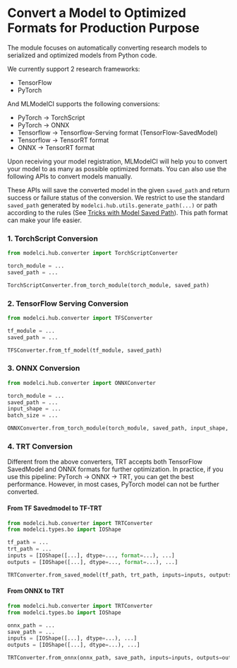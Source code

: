 # Convert a Model to Optimized Formats for Production Purpose

The module focuses on automatically converting research models to serialized and optimized models from Python code.

We currently support 2 research frameworks:

-   TensorFlow
-   PyTorch

And MLModelCI supports the following conversions:

-   PyTorch -> TorchScript
-   PyTorch -> ONNX
-   Tensorflow -> Tensorflow-Serving format (TensorFlow-SavedModel)
-   Tensorflow -> TensorRT format
-   ONNX -> TensorRT format

Upon receiving your model registration, MLModelCI will help you to convert your model to as many as possible optimized 
formats. You can also use the following APIs to convert models manually.

These APIs will save the converted model in the given `saved_path` and return success or failure status of the 
conversion. We restrict to use the standard `saved_path` generated by `modelci.hub.utils.generate_path(...)` or path 
according to the rules (See [Tricks with Model Saved Path](./register.md#tricks-with-model-saved-path)). This path 
format can make your life easier.

### 1. TorchScript Conversion

```python
from modelci.hub.converter import TorchScriptConverter

torch_module = ...
saved_path = ...

TorchScriptConverter.from_torch_module(torch_module, saved_path)
```

### 2. TensorFlow Serving Conversion

```python
from modelci.hub.converter import TFSConverter

tf_module = ...
saved_path = ...

TFSConverter.from_tf_model(tf_module, saved_path)
```

### 3. ONNX Conversion

```python
from modelci.hub.converter import ONNXConverter

torch_module = ...
saved_path = ...
input_shape = ...
batch_size = ...

ONNXConverter.from_torch_module(torch_module, saved_path, input_shape, batch_size)
```

### 4. TRT Conversion

Different from the above converters, TRT accepts both TensorFlow SavedModel and ONNX formats for further optimization. 
In practice, if you use this pipeline: PyTorch -> ONNX -> TRT, you can get the best performance. However, in most 
cases, PyTorch model can not be further converted.

#### From TF Savedmodel to TF-TRT

```python
from modelci.hub.converter import TRTConverter
from modelci.types.bo import IOShape

tf_path = ...
trt_path = ...
inputs = [IOShape([...], dtype=..., format=...), ...]
outputs = [IOShape([...], dtype=..., format=...), ...]

TRTConverter.from_saved_model(tf_path, trt_path, inputs=inputs, outputs=outputs)
```

#### From ONNX to TRT

```python
from modelci.hub.converter import TRTConverter
from modelci.types.bo import IOShape

onnx_path = ...
save_path = ...
inputs = [IOShape([...], dtype=...), ...]
outputs = [IOShape([...], dtype=...), ...]

TRTConverter.from_onnx(onnx_path, save_path, inputs=inputs, outputs=outputs)
```
